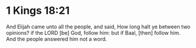 # 1 Kings 18:21

And Elijah came unto all the people, and said, How long halt ye between two opinions? if the LORD [be] God, follow him: but if Baal, [then] follow him. And the people answered him not a word.
